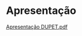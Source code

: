 # Apresentação

[Apresentação DUPET.pdf](https://github.com/ICEI-PUC-Minas-PMV-ADS/DuPet/files/10232366/Apresentacao.DUPET.pdf)
